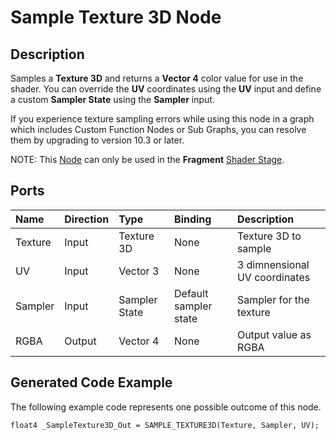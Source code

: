 # Sample Texture 3D Node

## Description

Samples a **Texture 3D** and returns a **Vector 4** color value for use in the shader. You can override the **UV** coordinates using the **UV** input and define a custom **Sampler State** using the **Sampler** input.

If you experience texture sampling errors while using this node in a graph which includes Custom Function Nodes or Sub Graphs, you can resolve them by upgrading to version 10.3 or later.

NOTE: This [Node](Node.md) can only be used in the **Fragment** [Shader Stage](Shader-Stage.md).

## Ports

| Name        | Direction           | Type  | Binding | Description |
|:------------ |:-------------|:-----|:---|:---|
| Texture | Input | Texture 3D  | None | Texture 3D to sample |
| UV      | Input | Vector 3    | None  | 3 dimnensional UV coordinates |
| Sampler | Input | Sampler State | Default sampler state | Sampler for the texture |
| RGBA  | Output    | Vector 4  | None  | Output value as RGBA |

## Generated Code Example

The following example code represents one possible outcome of this node.

```
float4 _SampleTexture3D_Out = SAMPLE_TEXTURE3D(Texture, Sampler, UV);
```
